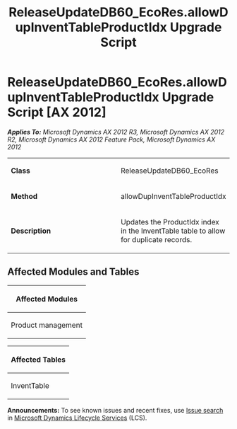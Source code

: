 ﻿---
title: ReleaseUpdateDB60_EcoRes.allowDupInventTableProductIdx Upgrade Script
TOCTitle: ReleaseUpdateDB60_EcoRes.allowDupInventTableProductIdx Upgrade Script
ms:assetid: ee6c31eb-f9cc-a521-ca36-3cd4d4ccd8d1
ms:mtpsurl: https://msdn.microsoft.com/en-us/library/JJ719973(v=AX.60)
ms:contentKeyID: 49712045
ms.date: 05/18/2015
mtps_version: v=AX.60
---

# ReleaseUpdateDB60\_EcoRes.allowDupInventTableProductIdx Upgrade Script [AX 2012]


_**Applies To:** Microsoft Dynamics AX 2012 R3, Microsoft Dynamics AX 2012 R2, Microsoft Dynamics AX 2012 Feature Pack, Microsoft Dynamics AX 2012_

<table>
<colgroup>
<col style="width: 50%" />
<col style="width: 50%" />
</colgroup>
<tbody>
<tr class="odd">
<td><p><strong>Class</strong></p></td>
<td><p>ReleaseUpdateDB60_EcoRes</p></td>
</tr>
<tr class="even">
<td><p><strong>Method</strong></p></td>
<td><p>allowDupInventTableProductIdx</p></td>
</tr>
<tr class="odd">
<td><p><strong>Description</strong></p></td>
<td><p>Updates the ProductIdx index in the InventTable table to allow for duplicate records.</p></td>
</tr>
</tbody>
</table>


## Affected Modules and Tables

<table>
<colgroup>
<col style="width: 100%" />
</colgroup>
<thead>
<tr class="header">
<th><p>Affected Modules</p></th>
</tr>
</thead>
<tbody>
<tr class="odd">
<td><p>Product management</p></td>
</tr>
</tbody>
</table>


<table>
<colgroup>
<col style="width: 100%" />
</colgroup>
<thead>
<tr class="header">
<th><p>Affected Tables</p></th>
</tr>
</thead>
<tbody>
<tr class="odd">
<td><p>InventTable</p></td>
</tr>
</tbody>
</table>

  
**Announcements:** To see known issues and recent fixes, use [Issue search](http://go.microsoft.com/fwlink/?linkid=389258) in [Microsoft Dynamics Lifecycle Services](http://go.microsoft.com/fwlink/?linkid=306505) (LCS).

